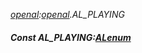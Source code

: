 _[openal](../../modules/openal/openal-module.md):[openal](../../modules/openal/openal-module.md).AL\_PLAYING_
##### Const AL\_PLAYING:[ALenum](../../modules/openal/openal-alenum.md)

